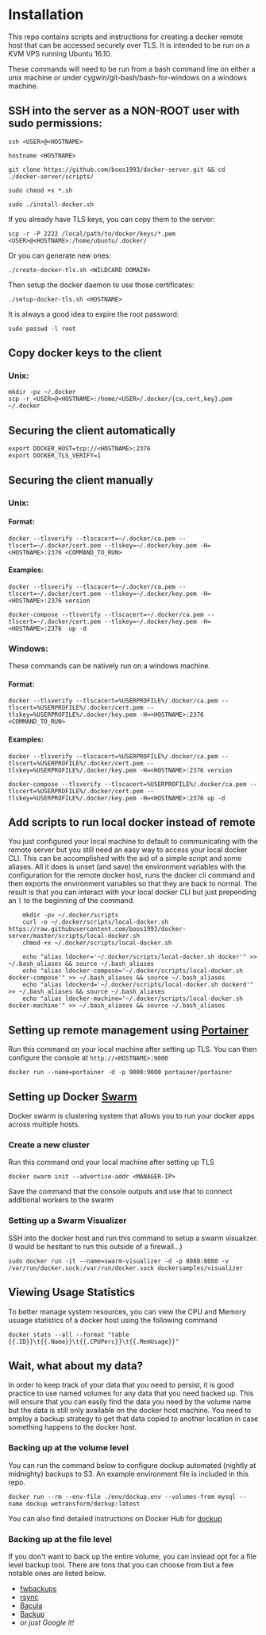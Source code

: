 # Installation

This repo contains scripts and instructions for creating a docker remote host that can be accessed securely over TLS. It is intended to be run on a KVM VPS running Ubuntu 16.10.

These commands will need to be run from a bash command line on either a unix machine or under cygwin/git-bash/bash-for-windows on a windows machine.

## SSH into the server as a NON-ROOT user with sudo permissions:

    ssh <USER>@<HOSTNAME>

    hostname <HOSTNAME>

    git clone https://github.com/boos1993/docker-server.git && cd ./docker-server/scripts/

    sudo chmod +x *.sh

    sudo ./install-docker.sh

If you already have TLS keys, you can copy them to the server:

    scp -r -P 2222 /local/path/to/docker/keys/*.pem <USER>@<HOSTNAME>:/home/ubuntu/.docker/

Or you can generate new ones:

    ./create-docker-tls.sh <WILDCARD DOMAIN>

Then setup the docker daemon to use those certificates:
    
    ./setup-docker-tls.sh <HOSTNAME>

It is always a good idea to expire the root password:
    
    sudo passwd -l root


## Copy docker keys to the client

### Unix:  

    mkdir -pv ~/.docker
    scp -r <USER>@<HOSTNAME>:/home/<USER>/.docker/{ca,cert,key}.pem ~/.docker

## Securing the client automatically

    export DOCKER_HOST=tcp://<HOSTNAME>:2376
    export DOCKER_TLS_VERIFY=1

## Securing the client manually

### Unix:  
    
#### Format:

    docker --tlsverify --tlscacert=~/.docker/ca.pem --tlscert=~/.docker/cert.pem --tlskey=~/.docker/key.pem -H=<HOSTNAME>:2376 <COMMAND_TO_RUN>

#### Examples:

    docker --tlsverify --tlscacert=~/.docker/ca.pem --tlscert=~/.docker/cert.pem --tlskey=~/.docker/key.pem -H=<HOSTNAME>:2376 version

    docker-compose --tlsverify --tlscacert=~/.docker/ca.pem --tlscert=~/.docker/cert.pem --tlskey=~/.docker/key.pem -H=<HOSTNAME>:2376  up -d

### Windows:  

These commands can be natively run on a windows machine.

#### Format:

    docker --tlsverify --tlscacert=%USERPROFILE%/.docker/ca.pem --tlscert=%USERPROFILE%/.docker/cert.pem --tlskey=%USERPROFILE%/.docker/key.pem -H=<HOSTNAME>:2376 <COMMAND_TO_RUN>

#### Examples:


    docker --tlsverify --tlscacert=%USERPROFILE%/.docker/ca.pem --tlscert=%USERPROFILE%/.docker/cert.pem --tlskey=%USERPROFILE%/.docker/key.pem -H=<HOSTNAME>:2376 version

    docker-compose --tlsverify --tlscacert=%USERPROFILE%/.docker/ca.pem --tlscert=%USERPROFILE%/.docker/cert.pem --tlskey=%USERPROFILE%/.docker/key.pem -H=<HOSTNAME>:2376 up -d

## Add scripts to run local docker instead of remote

You just configured your local machine to default to communicating with the remote server but you still need an easy way to access your local docker CLI. This can be accomplished with the aid of a simple script and some aliases. All it does is unset (and save) the environment variables with the configuration for the remote docker host, runs the docker cli command and then exports the environment variables so that they are back to normal. The result is that you can interact with your local docker CLI but just prepending an `l` to the beginning of the command.

        mkdir -pv ~/.docker/scripts
        curl -o ~/.docker/scripts/local-docker.sh https://raw.githubusercontent.com/boos1993/docker-server/master/scripts/local-docker.sh
        chmod +x ~/.docker/scripts/local-docker.sh

        echo "alias ldocker='~/.docker/scripts/local-docker.sh docker'" >> ~/.bash_aliases && source ~/.bash_aliases
        echo "alias ldocker-compose='~/.docker/scripts/local-docker.sh docker-compose'" >> ~/.bash_aliases && source ~/.bash_aliases
        echo "alias ldockerd='~/.docker/scripts/local-docker.sh dockerd'" >> ~/.bash_aliases && source ~/.bash_aliases
        echo "alias ldocker-machine='~/.docker/scripts/local-docker.sh docker-machine'" >> ~/.bash_aliases && source ~/.bash_aliases

## Setting up remote management using [Portainer](https://github.com/portainer/portainer)

Run this command on your local machine after setting up TLS. You can then configure the console at `http://<HOSTNAME>:9000`

    docker run --name=portainer -d -p 9000:9000 portainer/portainer

## Setting up Docker [Swarm](https://docs.docker.com/engine/swarm/)

Docker swarm is clustering system that allows you to run your docker apps across multiple hosts.

### Create a new cluster

Run this command ond your local machine after setting up TLS

    docker swarm init --advertise-addr <MANAGER-IP>

Save the command that the console outputs and use that to connect additional workers to the swarm

### Setting up a Swarm Visualizer

SSH into the docker host and run this command to setup a swarm visualizer. (I would be hesitant to run this outside of a firewall...)

    sudo docker run -it --name=swarm-visualizer -d -p 8080:8080 -v /var/run/docker.sock:/var/run/docker.sock dockersamples/visualizer

## Viewing Usage Statistics

To better manage system resources, you can view the CPU and Memory usuage statistics of a docker host using the following command

    docker stats --all --format "table {{.ID}}\t{{.Name}}\t{{.CPUPerc}}\t{{.MemUsage}}"

## Wait, what about my data?

In order to keep track of your data that you need to persist, it is good practice to use named volumes for any data that you need backed up. This will ensure that you can easily find the data you need by the volume name but the data is still only available on the docker host machine. You need to employ a backup strategy to get that data copied to another location in case something happens to the docker host.  

### Backing up at the volume level

You can run the command below to configure dockup automated (nightly at midnighty) backups to S3. An example environment file is included in this repo.

    docker run --rm --env-file ./env/dockup.env --volumes-from mysql --name dockup wetransform/dockup:latest

You can also find detailed instructions on Docker Hub for [dockup](https://hub.docker.com/r/wetransform/dockup/)

### Backing up at the file level

If you don't want to back up the entire volume, you can instead opt for a file level backup tool. There are tons that you can choose from  but a few notable ones are listed below.

* [fwbackups](http://www.diffingo.com/oss/fwbackups)
* [rsync](https://wiki.archlinux.org/index.php/rsync)
* [Bacula](bacula.org)
* [Backup](https://github.com/backup/backup)
* *or just Google it!*


